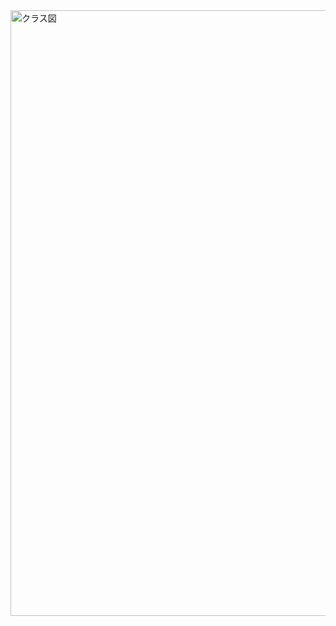 <img width="656" height="969" alt="クラス図" src="https://github.com/user-attachments/assets/2da663c0-0739-4e56-bb7c-0567b32b7004" />

